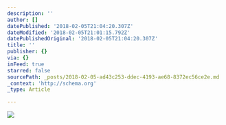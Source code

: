 ```yaml
---
description: ''
author: []
datePublished: '2018-02-05T21:04:20.307Z'
dateModified: '2018-02-05T21:01:15.792Z'
datePublishedOriginal: '2018-02-05T21:04:20.307Z'
title: ''
publisher: {}
via: {}
inFeed: true
starred: false
sourcePath: _posts/2018-02-05-ad43c253-ddec-4193-ae68-8372ec56ce2e.md
_context: 'http://schema.org'
_type: Article

---
```

![](https://the-grid-user-content.s3-us-west-2.amazonaws.com/b9d30b7e-da43-4aa8-8ed7-f026dc8ae953.jpg)
